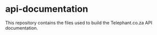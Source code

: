 # api-documentation
This repository contains the files used to build the Telephant.co.za API documentation.
